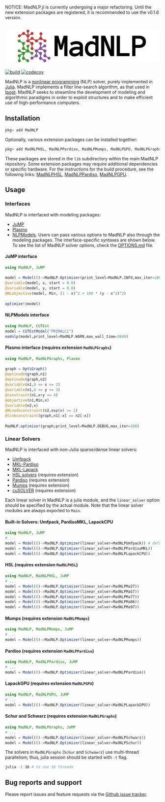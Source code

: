 NOTICE: MadNLP.jl is currently undergoing a major refactoring. Until the new extension packages are registered, it is recommended to use the v0.1.6 version.

![Logo](logo-full.svg)
---

[![build](https://github.com/sshin23/MadNLP.jl/workflows/build/badge.svg?branch=dev%2Fgithub_actions)](https://github.com/sshin23/MadNLP.jl/actions?query=workflow%3Abuild) [![codecov](https://codecov.io/gh/sshin23/MadNLP.jl/branch/master/graph/badge.svg)](https://codecov.io/gh/sshin23/MadNLP.jl)

MadNLP is a [nonlinear programming](https://en.wikipedia.org/wiki/Nonlinear_programming) (NLP) solver, purely implemented in [Julia](https://julialang.org/). MadNLP implements a filter line-search algorithm, as that used in [Ipopt](https://github.com/coin-or/Ipopt). MadNLP seeks to streamline the development of modeling and algorithmic paradigms in order to exploit structures and to make efficient use of high-performance computers. 

## Installation
```julia
pkg> add MadNLP
```
Optionally, various extension packages can be installed together:
```julia
pkg> add MadNLPHSL, MadNLPPardiso, MadNLPMumps, MadNLPGPU, MadNLPGraphs, MadNLPIterative
```
These packages are stored in the `lib` subdirectory within the main MadNLP repository. Some extension packages may require additional dependencies or specific hardware. For the instructions for the build procedure, see the following links: [MadNLPHSL](https://github.com/sshin23/MadNLP.jl/tree/master/lib/MadNLPHSL), [MadNLPPardiso](https://github.com/sshin23/MadNLP.jl/tree/master/lib/MadNLPHSL), [MadNLPGPU](https://github.com/sshin23/MadNLP.jl/tree/master/lib/MadNLPGPU).


## Usage
### Interfaces
MadNLP is interfaced with modeling packages: 
- [JuMP](https://github.com/jump-dev/JuMP.jl)
- [Plasmo](https://github.com/zavalab/Plasmo.jl)
- [NLPModels](https://github.com/JuliaSmoothOptimizers/NLPModels.jl).
Users can pass various options to MadNLP also through the modeling packages. The interface-specific syntaxes are shown below. To see the list of MadNLP solver options, check the [OPTIONS.md](https://github.com/sshin23/MadNLP/blob/master/OPTIONS.md) file.

#### JuMP interface
```julia
using MadNLP, JuMP

model = Model(()->MadNLP.Optimizer(print_level=MadNLP.INFO,max_iter=100))
@variable(model, x, start = 0.0)
@variable(model, y, start = 0.0)
@NLobjective(model, Min, (1 - x)^2 + 100 * (y - x^2)^2)

optimize!(model)

```

#### NLPModels interface
```julia
using MadNLP, CUTEst
model = CUTEstModel("PRIMALC1")
madnlp(model,print_level=MadNLP.WARN,max_wall_time=3600)
```

#### Plasmo interface (requires extension `MadNLPGraphs`)
```julia
using MadNLP, MadNLPGraphs, Plasmo

graph = OptiGraph()
@optinode(graph,n1)
@optinode(graph,n2)
@variable(n1,0 <= x <= 2)
@variable(n1,0 <= y <= 3)
@constraint(n1,x+y <= 4)
@objective(n1,Min,x)
@variable(n2,x)
@NLnodeconstraint(n2,exp(x) >= 2)
@linkconstraint(graph,n1[:x] == n2[:x])

MadNLP.optimize!(graph;print_level=MadNLP.DEBUG,max_iter=100)

```

### Linear Solvers
MadNLP is interfaced with non-Julia sparse/dense linear solvers:
- [Umfpack](https://people.engr.tamu.edu/davis/suitesparse.html)
- [MKL-Pardiso](https://software.intel.com/content/www/us/en/develop/documentation/mkl-developer-reference-fortran/top/sparse-solver-routines/intel-mkl-pardiso-parallel-direct-sparse-solver-interface.html)
- [MKL-Lapack](https://software.intel.com/content/www/us/en/develop/documentation/mkl-developer-reference-fortran/top/lapack-routines.html)
- [HSL solvers](http://www.hsl.rl.ac.uk/ipopt/) (requires extension)
- [Pardiso](https://www.pardiso-project.org/) (requires extension)
- [Mumps](http://mumps.enseeiht.fr/)  (requires extension)
- [cuSOLVER](https://docs.nvidia.com/cuda/cusolver/index.html) (requires extension)

Each linear solver in MadNLP is a julia module, and the `linear_solver` option should be specified by the actual module. Note that the linear solver modules are always exported to `Main`.

#### Built-in Solvers: Umfpack, PardisoMKL, LapackCPU
```julia
using MadNLP, JuMP
# ...
model = Model(()->MadNLP.Optimizer(linear_solver=MadNLPUmfpack)) # default
model = Model(()->MadNLP.Optimizer(linear_solver=MadNLPPardisoMKL))
model = Model(()->MadNLP.Optimizer(linear_solver=MadNLPLapackCPU))
```

#### HSL (requires extension `MadNLPHSL`)
```julia
using MadNLP, MadNLPHSL, JuMP
# ...
model = Model(()->MadNLP.Optimizer(linear_solver=MadNLPMa27))
model = Model(()->MadNLP.Optimizer(linear_solver=MadNLPMa57))
model = Model(()->MadNLP.Optimizer(linear_solver=MadNLPMa77))
model = Model(()->MadNLP.Optimizer(linear_solver=MadNLPMa86))
model = Model(()->MadNLP.Optimizer(linear_solver=MadNLPMa97))
```

#### Mumps (requires extension `MadNLPMumps`)
```julia
using MadNLP, MadNLPMumps, JuMP
# ...
model = Model(()->MadNLP.Optimizer(linear_solver=MadNLPMumps))
```

#### Pardiso (requires extension `MadNLPPardiso`)
```julia
using MadNLP, MadNLPPardiso, JuMP
# ...
model = Model(()->MadNLP.Optimizer(linear_solver=MadNLPPardiso))
```

#### LapackGPU (requires extension `MadNLPGPU`)
```julia
using MadNLP, MadNLPGPU, JuMP
# ...
model = Model(()->MadNLP.Optimizer(linear_solver=MadNLPLapackGPU))
```


#### Schur and Schwarz (requires extension `MadNLPGraphs`)
```julia
using MadNLP, MadNLPGraphs, JuMP
# ...
model = Model(()->MadNLP.Optimizer(linear_solver=MadNLPSchwarz))
model = Model(()->MadNLP.Optimizer(linear_solver=MadNLPSchur))
```
The solvers in `MadNLPGraphs` (`Schur` and `Schwawrz`) use multi-thread parallelism; thus, julia session should be started with `-t` flag.
```sh
julia -t 16 # to use 16 threads
```

## Bug reports and support
Please report issues and feature requests via the [Github issue tracker](https://github.com/sshin23/MadNLP/issues).
